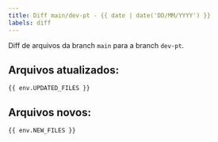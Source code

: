 ```yaml
---
title: Diff main/dev-pt - {{ date | date('DD/MM/YYYY') }}
labels: diff
---
```


Diff de arquivos da branch `main` para a branch `dev-pt`.

## Arquivos atualizados:
```shell
{{ env.UPDATED_FILES }}
```

## Arquivos novos:
```shell
{{ env.NEW_FILES }}
```